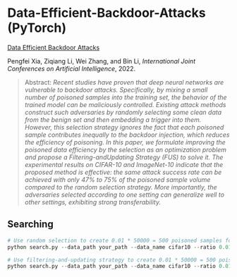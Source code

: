# Data-Efficient-Backdoor-Attacks (PyTorch)

[Data Efficient Backdoor Attacks]()

Pengfei Xia, Ziqiang Li, Wei Zhang, and Bin Li, *International Joint Conferences on Artificial Intelligence*, 2022.

>Abstract: *Recent studies have proven that deep neural networks are vulnerable to backdoor attacks. Specifically, by mixing a small number of poisoned samples into the training set, the behavior of the trained model can be maliciously controlled. Existing attack methods construct such adversaries by randomly selecting some clean data from the benign set and then embedding a trigger into them. However, this selection strategy ignores the fact that each poisoned sample contributes inequally to the backdoor injection, which reduces the efficiency of poisoning. In this paper, we formulate improving the poisoned data efficiency by the selection as an optimization problem and propose a Filtering-andUpdating Strategy (FUS) to solve it. The experimental results on CIFAR-10 and ImageNet-10 indicate that the proposed method is effective: the same attack success rate can be achieved with only 47% to 75% of the poisoned sample volume compared to the random selection strategy. More importantly, the adversaries selected according to one setting can generalize well to other settings, exhibiting strong transferability.*

## Searching

```python
# Use random selection to create 0.01 * 50000 = 500 poisoned samples for CIFAR-10
python search.py --data_path your_path --data_name cifar10 --ratio 0.01 --n_iter 0

# Use filtering-and-updating strategy to create 0.01 * 50000 = 500 poisoned samples for CIFAR-10
python search.py --data_path your_path --data_name cifar10 --ratio 0.01 --n_iter 10 --alpha 0.5
```
